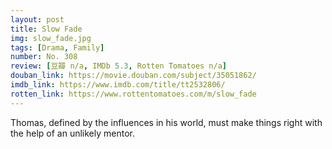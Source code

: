 ```yaml
---
layout: post 
title: Slow Fade
img: slow_fade.jpg
tags: [Drama, Family]
number: No. 308
review: [豆瓣 n/a, IMDb 5.3, Rotten Tomatoes n/a]
douban_link: https://movie.douban.com/subject/35051862/
imdb_link: https://www.imdb.com/title/tt2532806/
rotten_link: https://www.rottentomatoes.com/m/slow_fade
---
```


Thomas, defined by the influences in his world, must make things right with the help of an unlikely mentor.